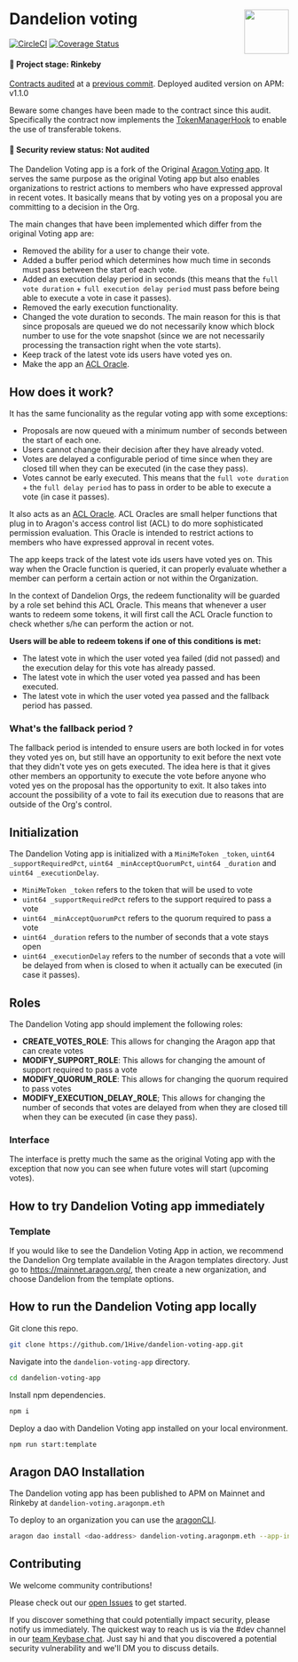 # Dandelion voting <img align="right" src="https://github.com/1Hive/website/blob/master/website/static/img/bee.png" height="80px" />

[![CircleCI](https://circleci.com/gh/1Hive/dandelion-voting-app.svg?style=svg)](https://circleci.com/gh/1Hive/dandelion-voting-app)
[![Coverage Status](https://coveralls.io/repos/github/1Hive/dandelion-voting-app/badge.svg?branch=master)](https://coveralls.io/github/1Hive/dandelion-voting-app?branch=master)

#### 🐲 Project stage: Rinkeby

[Contracts audited](https://diligence.consensys.net/audits/2019/12/dandelion-organizations/) at a 
[previous commit](https://github.com/1Hive/dandelion-voting-app/tree/9f1d2684d193d8c2448c0ae36875a8d97a6a2718). 
Deployed audited version on APM: v1.1.0  

Beware some changes have been made to the contract since this audit. Specifically the contract now implements the 
[TokenManagerHook](https://github.com/1Hive/token-manager-app/blob/master/contracts/TokenManagerHook.sol) to enable the use
of transferable tokens.

#### 🚨 Security review status: Not audited

The Dandelion Voting app is a fork of the Original [Aragon Voting app](https://github.com/aragon/aragon-apps/tree/master/apps/voting).
It serves the same purpose as the original Voting app but also enables organizations to restrict actions to members who have expressed approval in recent votes. It basically means that by voting yes on a proposal you are committing to a decision in the Org.

The main changes that have been implemented which differ from the original Voting app are:

- Removed the ability for a user to change their vote.
- Added a buffer period which determines how much time in seconds must pass between the start of each vote.
- Added an execution delay period in seconds (this means that the `full vote duration` + `full execution delay period` must pass before being able to execute a vote in case it passes).
- Removed the early execution functionality.
- Changed the vote duration to seconds. The main reason for this is that since proposals are queued we do not necessarily know which block number to use for the vote snapshot (since we are not necessarily processing the transaction right when the vote starts).
- Keep track of the latest vote ids users have voted yes on.
- Make the app an [ACL Oracle](https://hack.aragon.org/docs/acl_IACLOracle).


## How does it work?

It has the same funcionality as the regular voting app with some exceptions:

- Proposals are now queued with a minimum number of seconds between the start of each one.
- Users cannot change their decision after they have already voted.
- Votes are delayed a configurable period of time since when they are closed till when they can be executed (in the case they pass).
- Votes cannot be early executed. This means that the `full vote duration` + the `full delay period` has to pass in order to be able to execute a vote (in case it passes).

It also acts as an [ACL Oracle](https://hack.aragon.org/docs/acl_IACLOracle). ACL Oracles are small helper functions that plug in to Aragon's access control list (ACL) to do more sophisticated permission evaluation. This Oracle is intended to restrict actions to members who have expressed approval in recent votes.

The app keeps track of the latest vote ids users have voted yes on. This way when the Oracle function is queried, it can properly evaluate whether a member can perform a certain action or not within the Organization.

In the context of Dandelion Orgs, the redeem functionality will be guarded by a role set behind this ACL Oracle. This means that whenever a user wants to redeem some tokens, it will first call the ACL Oracle function to check whether s/he can perform the action or not.

**Users will be able to redeem tokens if one of this conditions is met:**

- The latest vote in which the user voted yea failed (did not passed) and the execution delay for this vote has already passed.
- The latest vote in which the user voted yea passed and has been executed.
- The latest vote in which the user voted yea passed and the fallback period has passed.

### What's the fallback period ?

The fallback period is intended to ensure users are both locked in for votes they voted yes on, but still have an opportunity to exit before the next vote that they didn't vote yes on gets executed. The idea here is that it gives other members an opportunity to execute the vote before anyone who voted yes on the proposal has the opportunity to exit. It also takes into account the possibility of a vote to fail its execution due to reasons that are outside of the Org's control.

## Initialization

The Dandelion Voting app is initialized with a `MiniMeToken _token`, `uint64 _supportRequiredPct`, `uint64 _minAcceptQuorumPct`, `uint64 _duration` and `uint64 _executionDelay`.

- `MiniMeToken _token` refers to the token that will be used to vote
- `uint64 _supportRequiredPct` refers to the support required to pass a vote
- `uint64 _minAcceptQuorumPct` refers to the quorum required to pass a vote
- `uint64 _duration` refers to the number of seconds that a vote stays open
- `uint64 _executionDelay` refers to the number of seconds that a vote will be delayed from when is closed to when it actually can be executed (in case it passes).

## Roles

The Dandelion Voting app should implement the following roles:

- **CREATE_VOTES_ROLE**: This allows for changing the Aragon app that can create votes
- **MODIFY_SUPPORT_ROLE**: This allows for changing the amount of support required to pass a vote
- **MODIFY_QUORUM_ROLE**: This allows for changing the quorum required to pass votes
- **MODIFY_EXECUTION_DELAY_ROLE**; This allows for changing the number of seconds that votes are delayed from when they are closed till when they can be executed (in case they pass).

### Interface

The interface is pretty much the same as the original Voting app with the exception that now you can see when future votes will start (upcoming votes).

## How to try Dandelion Voting app immediately

### Template

If you would like to see the Dandelion Voting App in action, we recommend the Dandelion Org template available in the Aragon templates directory. Just go to https://mainnet.aragon.org/, then create a new organization, and choose Dandelion from the template options.

## How to run the Dandelion Voting app locally

Git clone this repo.

```sh
git clone https://github.com/1Hive/dandelion-voting-app.git
```

Navigate into the `dandelion-voting-app` directory.

```sh
cd dandelion-voting-app
```

Install npm dependencies.

```sh
npm i
```

Deploy a dao with Dandelion Voting app installed on your local environment.

```sh
npm run start:template
```

## Aragon DAO Installation
The Dandelion voting app has been published to APM on Mainnet and Rinkeby at `dandelion-voting.aragonpm.eth`

To deploy to an organization you can use the [aragonCLI](https://hack.aragon.org/docs/cli-intro.html).

```sh
aragon dao install <dao-address> dandelion-voting.aragonpm.eth --app-init-args <token-address> <supportRequiredPct> <minAcceptQuorumPct> <durationBlocks> <bufferBlocks> <executionDelayBlocks>
```

## Contributing

We welcome community contributions!

Please check out our [open Issues](https://github.com/1Hive/dandelion-voting-app/issues) to get started.

If you discover something that could potentially impact security, please notify us immediately. The quickest way to reach us is via the #dev channel in our [team Keybase chat](https://keybase.io/team/1hive). Just say hi and that you discovered a potential security vulnerability and we'll DM you to discuss details.
